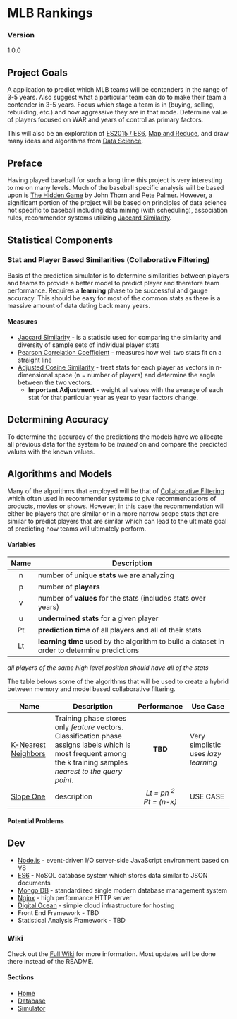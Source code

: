 # MLB Rankings

### Version 
1.0.0

## Project Goals
A application to predict which MLB teams will be contenders in the range of 3-5 years. Also suggest what a particular team can do to make their team a contender in 3-5 years. Focus which stage a team is in (buying, selling, rebuilding, etc.) and how aggressive they are in that mode. Determine value of players focused on WAR and years of control as primary factors.

This will also be an exploration of [ES2015 / ES6][ES6],  [Map and Reduce], and draw many ideas and algorithms from [Data Science]. 

## Preface
Having played baseball for such a long time this project is very interesting to me on many levels. Much of the baseball specific analysis will be based upon is [The Hidden Game] by John Thorn and Pete Palmer. However, a significant portion of the project will be based on principles of data science not specific to baseball including data mining (with scheduling), association rules, recommender systems utilizing [Jaccard Similarity]. 

## Statistical Components 

### Stat and Player Based Similarities (Collaborative Filtering)
Basis of the prediction simulator is to determine similarities between players and teams to provide a better model to predict player and therefore team performance. Requires a **learning** phase to be successful and gauge accuracy. This should be easy for most of the common stats as there is a massive amount of data dating back many years. 

#### Measures 
* [Jaccard Similarity] - is a statistic used for comparing the similarity and diversity of sample sets of individual player stats
* [Pearson Correlation Coefficient] - measures how well two stats fit on a straight line 
* [Adjusted Cosine Similarity] - treat stats for each player as vectors in n-dimensional space (n = number of players) and determine the angle between the two vectors. 
  * **Important Adjustment** -  weight all values with the average of each stat for that particular year as year to year factors change. 

## Determining Accuracy 
To determine the accuracy of the predictions the models have we allocate all previous data for the system to be *trained* on and compare the predicted values with the known values. 

## Algorithms and Models
Many of the algorithms that employed will be that of [Collaborative Filtering] which often used in recommender systems to give recommendations of products, movies or shows. However, in this case the recommendation will either be players that are similar or in a more narrow scope stats that are similar to predict players that are similar which can lead to the ultimate goal of predicting how teams will ultimately perform.   

#### Variables 

| Name            | Description     | 
|:-------------:  |---------------  |
n | number of unique **stats** we are analyzing
p | number of **players**
v | number of **values** for the stats (includes stats over years)
u | **undermined stats** for a given player
Pt | **prediction time** of all players and all of their stats
Lt | **learning time** used by the algorithm to build a dataset in order to determine predictions

*all players of the same high level position should have all of the stats*

The table belows some of the algorithms that will be used to create a hybrid between memory and model based collaborative filtering. 

| Name         | Description     | Performance     | Use Case        |
-------------  | -------------   | :-------------: | -------------   |
| [K-Nearest Neighbors][k-nearest]  | Training phase stores only *feature* vectors. Classification phase assigns labels which is most frequent among the k training samples *nearest to the query point*.  | **TBD** |  Very simplistic uses *lazy learning* |
| [Slope One]  | description | *Lt = pn <sup>2</sup> <br/> Pt = (n-x)* | USE CASE |

#### Potential Problems


 
## Dev
* [Node.js] - event-driven I/O server-side JavaScript environment based on V8
* [ES6] - NoSQL database system which stores data similar to JSON documents
* [Mongo DB] - standardized single modern database management system 
* [Nginx] - high performance HTTP server
* [Digital Ocean] - simple cloud infrastructure for hosting
* Front End Framework - TBD
* Statistical Analysis Framework - TBD

### Wiki
Check out the [Full Wiki][wiki] for more information. Most updates will be done there instead of the README. 

#### Sections
* [Home][wiki]
* [Database][wiki-db]
* [Simulator][wiki-sm]

[//]: # (Links for cleaner markdown)
  [wiki]: <https://github.com/JoshuaRogan/mlb-ranking/wiki>
  [wiki-db]: <https://github.com/JoshuaRogan/mlb-ranking/wiki/Database>
  [wiki-sm]: <https://github.com/JoshuaRogan/mlb-ranking/wiki/Simulator>
  [The Hidden Game]: <http://www.amazon.com/The-Hidden-Game-Baseball-Revolutionary/dp/022624248X/ref=dp_ob_title_bk>
  [ES6]: <https://babeljs.io/docs/learn-es2015/>
  [Gulp]: <http://gulpjs.com>
  [nginx]: <https://www.nginx.com/resources/wiki/>
  [Digital Ocean]: <https://www.digitalocean.com/features/scaling/>
  [Node.js]: <https://nodejs.org/en/>
  [Mongo DB]: <https://www.mongodb.com/mongodb-architecture>
  [Map and Reduce]: <http://webmapreduce.sourceforge.net/docs/User_Guide/sect-User_Guide-Introduction-What_is_Map_Reduce.html>
  [k-nearest]: <http://citeseerx.ist.psu.edu/viewdoc/summary?doi=10.1.1.31.1422>
  [Slope One]: <http://arxiv.org/abs/cs/0702144>
  [Data Science]: <http://cacm.acm.org/magazines/2013/12/169933-data-science-and-prediction/abstract>
  [Jaccard Similarity]: <https://www.cs.utah.edu/~jeffp/teaching/cs5955/L4-Jaccard+Shingle.pdf>
  [Pearson Correlation Coefficient]: <https://en.wikipedia.org/wiki/Pearson_product-moment_correlation_coefficient>
  [Adjusted Cosine Similarity]: <http://www10.org/cdrom/papers/519/node14.html>
  [Collaborative Filtering]: <https://en.wikipedia.org/wiki/Collaborative_filtering>
